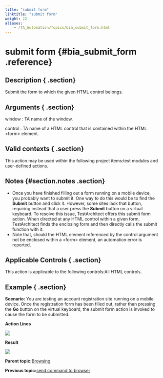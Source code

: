 ```yaml
--- 
title: "submit form"
linktitle: "submit form"
weight: 22
aliases: 
    - /TA_Automation/Topics/bia_submit_form.html
---
```

# submit form {#bia_submit_form .reference}

## Description { .section}

Submit the form to which the given HTML control belongs.

## Arguments { .section}

window
:   TA name of the window.

control
:   TA name of a HTML control that is contained within the HTML <form\> element.

## Valid contexts { .section}

This action may be used within the following project items:test modules and user-defined actions.

## Notes {#section.notes .section}

-   Once you have finished filling out a form running on a mobile device, you probably want to submit it. One way to do this would be to find the **Submit** button and click it. However, some sites lack that button, requiring instead that a user press the **Submit** button on a virtual keyboard. To resolve this issue, TestArchitect offers this submit form action. When directed at any HTML control within a given form, TestArchitect finds the enclosing form and then directly calls the submit function with it.
-   Note that, should the HTML element referenced by the control argument not be enclosed within a <form\> element, an automation error is reported.

## Applicable Controls { .section}

This action is applicable to the following controls:All HTML controls.

## Example { .section}

**Scenario:** You are testing an account registration site running on a mobile device. Once the registration form has been filled out, rather than pressing the **Go** button on the virtual keyboard, the submit form action is invoked to cause the form to be submitted.

**Action Lines**

![](../Images/bia_submit_form_pgm.png)

**Result**

![](../Images/bia_submit_form_res.png)

**Parent topic:**[Browsing](../../TA_Automation/Topics/bia_browsing.html)

**Previous topic:**[send command to browser](../../TA_Automation/Topics/bia_send_command_to_browser.html)

